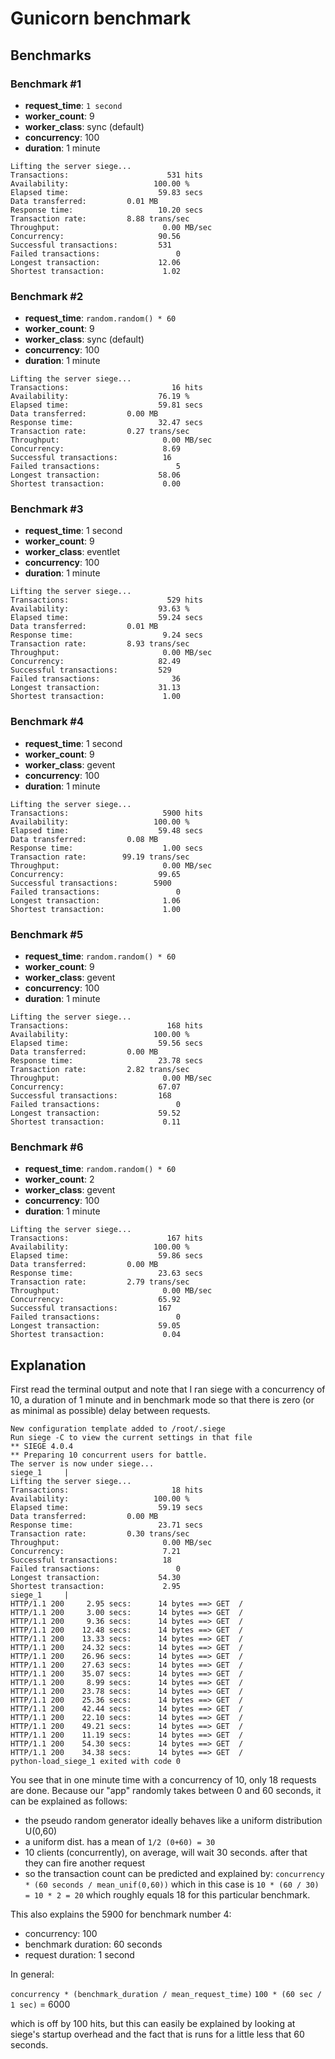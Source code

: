 # Gunicorn benchmark
## Benchmarks

### Benchmark #1
- __request_time__: `1 second`
- __worker_count__: 9
- __worker_class__: sync (default)
- __concurrency__: 100
- __duration__: 1 minute

```
Lifting the server siege...
Transactions:                      531 hits
Availability:                   100.00 %
Elapsed time:                    59.83 secs
Data transferred:         0.01 MB
Response time:                   10.20 secs
Transaction rate:         8.88 trans/sec
Throughput:                       0.00 MB/sec
Concurrency:                     90.56
Successful transactions:         531
Failed transactions:                 0
Longest transaction:             12.06
Shortest transaction:             1.02
```


### Benchmark #2
- __request_time__: `random.random() * 60`
- __worker_count__: 9
- __worker_class__: sync (default)
- __concurrency__: 100
- __duration__: 1 minute

```
Lifting the server siege...
Transactions:                       16 hits
Availability:                    76.19 %
Elapsed time:                    59.81 secs
Data transferred:         0.00 MB
Response time:                   32.47 secs
Transaction rate:         0.27 trans/sec
Throughput:                       0.00 MB/sec
Concurrency:                      8.69
Successful transactions:          16
Failed transactions:                 5
Longest transaction:             58.06
Shortest transaction:             0.00
```

### Benchmark #3
- __request_time__: 1 second
- __worker_count__: 9
- __worker_class__: eventlet
- __concurrency__: 100
- __duration__: 1 minute


```
Lifting the server siege...
Transactions:                      529 hits
Availability:                    93.63 %
Elapsed time:                    59.24 secs
Data transferred:         0.01 MB
Response time:                    9.24 secs
Transaction rate:         8.93 trans/sec
Throughput:                       0.00 MB/sec
Concurrency:                     82.49
Successful transactions:         529
Failed transactions:                36
Longest transaction:             31.13
Shortest transaction:             1.00
```

### Benchmark #4
- __request_time__: 1 second
- __worker_count__: 9
- __worker_class__: gevent
- __concurrency__: 100
- __duration__: 1 minute


```
Lifting the server siege...
Transactions:                     5900 hits
Availability:                   100.00 %
Elapsed time:                    59.48 secs
Data transferred:         0.08 MB
Response time:                    1.00 secs
Transaction rate:        99.19 trans/sec
Throughput:                       0.00 MB/sec
Concurrency:                     99.65
Successful transactions:        5900
Failed transactions:                 0
Longest transaction:              1.06
Shortest transaction:             1.00
```

### Benchmark #5
- __request_time__: `random.random() * 60`
- __worker_count__: 9
- __worker_class__: gevent
- __concurrency__: 100
- __duration__: 1 minute


```
Lifting the server siege...
Transactions:                      168 hits
Availability:                   100.00 %
Elapsed time:                    59.56 secs
Data transferred:         0.00 MB
Response time:                   23.78 secs
Transaction rate:         2.82 trans/sec
Throughput:                       0.00 MB/sec
Concurrency:                     67.07
Successful transactions:         168
Failed transactions:                 0
Longest transaction:             59.52
Shortest transaction:             0.11
```

### Benchmark #6
- __request_time__: `random.random() * 60`
- __worker_count__: 2
- __worker_class__: gevent
- __concurrency__: 100
- __duration__: 1 minute

```
Lifting the server siege...
Transactions:                      167 hits
Availability:                   100.00 %
Elapsed time:                    59.86 secs
Data transferred:         0.00 MB
Response time:                   23.63 secs
Transaction rate:         2.79 trans/sec
Throughput:                       0.00 MB/sec
Concurrency:                     65.92
Successful transactions:         167
Failed transactions:                 0
Longest transaction:             59.05
Shortest transaction:             0.04
```

## Explanation

First read the terminal output and note that I ran siege with a concurrency of 10, a duration of 1 minute and in benchmark mode so that there is zero (or as minimal as possible) delay between requests.

```
New configuration template added to /root/.siege
Run siege -C to view the current settings in that file
** SIEGE 4.0.4
** Preparing 10 concurrent users for battle.
The server is now under siege...
siege_1     |
Lifting the server siege...
Transactions:                       18 hits
Availability:                   100.00 %
Elapsed time:                    59.19 secs
Data transferred:         0.00 MB
Response time:                   23.71 secs
Transaction rate:         0.30 trans/sec
Throughput:                       0.00 MB/sec
Concurrency:                      7.21
Successful transactions:          18
Failed transactions:                 0
Longest transaction:             54.30
Shortest transaction:             2.95
siege_1     |
HTTP/1.1 200     2.95 secs:      14 bytes ==> GET  /
HTTP/1.1 200     3.00 secs:      14 bytes ==> GET  /
HTTP/1.1 200     9.36 secs:      14 bytes ==> GET  /
HTTP/1.1 200    12.48 secs:      14 bytes ==> GET  /
HTTP/1.1 200    13.33 secs:      14 bytes ==> GET  /
HTTP/1.1 200    24.32 secs:      14 bytes ==> GET  /
HTTP/1.1 200    26.96 secs:      14 bytes ==> GET  /
HTTP/1.1 200    27.63 secs:      14 bytes ==> GET  /
HTTP/1.1 200    35.07 secs:      14 bytes ==> GET  /
HTTP/1.1 200     8.99 secs:      14 bytes ==> GET  /
HTTP/1.1 200    23.78 secs:      14 bytes ==> GET  /
HTTP/1.1 200    25.36 secs:      14 bytes ==> GET  /
HTTP/1.1 200    42.44 secs:      14 bytes ==> GET  /
HTTP/1.1 200    22.10 secs:      14 bytes ==> GET  /
HTTP/1.1 200    49.21 secs:      14 bytes ==> GET  /
HTTP/1.1 200    11.19 secs:      14 bytes ==> GET  /
HTTP/1.1 200    54.30 secs:      14 bytes ==> GET  /
HTTP/1.1 200    34.38 secs:      14 bytes ==> GET  /
python-load_siege_1 exited with code 0
```

You see that in one minute time with a concurrency of 10, only 18 requests are done.
Because our "app" randomly takes between 0 and 60 seconds, it can be explained as follows:
- the pseudo random generator ideally behaves like a uniform distribution U(0,60)
- a uniform dist. has a mean of `1/2 (0+60) = 30`
- 10 clients (concurrently), on average, will wait 30 seconds. after that they can fire another request
- so the transaction count can be predicted and explained by: `concurrency * (60 seconds / mean_unif(0,60))` which in this case is `10 * (60 / 30) = 10 * 2 = 20` which roughly equals 18 for this particular benchmark.

This also explains the 5900 for benchmark number 4:
- concurrency: 100
- benchmark duration: 60 seconds
- request duration: 1 second

In general:

`concurrency * (benchmark_duration / mean_request_time)`
`100 * (60 sec / 1 sec)` = 6000

which is off by 100 hits, but this can easily be explained by looking at siege's startup overhead
and the fact that is runs for a little less that 60 seconds.
